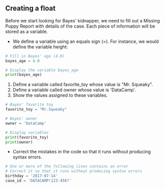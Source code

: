 ## Creating a float
Before we start looking for Bayes' kidnapper, we need to fill out a Missing Puppy Report with details of the case. Each piece of information will be stored as a variable.  

* We define a variable using an equals sign (=). For instance, we would define the variable height:

```Python
# Fill in Bayes' age (4.0)
bayes_age = 4.0

# Display the variable bayes_age
print(bayes_age)
```

1. Define a variable called favorite_toy whose value is "Mr. Squeaky".
2. Define a variable called owner whose value is 'DataCamp'.
3. Show the values assigned to these variables.
```python
# Bayes' favorite toy
favorite_toy = "Mr.Squeaky"

# Bayes' owner
owner = 'DataCamp'

# Display variables
print(favorite_toy)
print(owner)
```
* Correct the mistakes in the code so that it runs without producing syntax errors.

```python
# One or more of the following lines contains an error
# Correct it so that it runs without producing syntax errors
birthday = '2017-07-14'
case_id = 'DATACAMP!123-456?'
```


